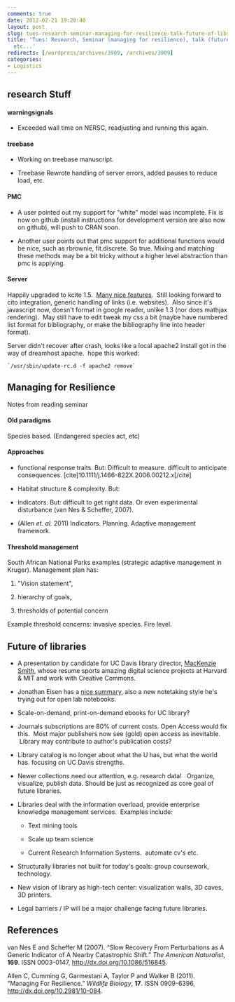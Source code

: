 ```yaml
---
comments: true
date: 2012-02-21 19:20:40
layout: post
slug: tues-research-seminar-managing-for-resilience-talk-future-of-libraries-etc
title: 'Tues: Research, Seminar (managing for resilience), talk (future of libraries),
  etc...'
redirects: [/wordpress/archives/3909, /archives/3909]
categories:
- Logistics
---
```


## research Stuff




#### warningsignals





	
  * Exceeded wall time on NERSC, readjusting and running this again.




#### treebase





	
  * Working on treebase manuscript.

	
  * Treebase Rewrote handling of server errors, added pauses to reduce load, etc.




#### PMC





	
  * A user pointed out my support for "white" model was incomplete. Fix is now on github (install instructions for development version are also now on github), will push to CRAN soon.

	
  * Another user points out that pmc support for additional functions would be nice, such as rbrownie, fit.discrete. So true. Mixing and matching these methods may be a bit tricky without a higher level abstraction than pmc is applying.




#### Server


Happily upgraded to kcite 1.5.  [Many nice features](http://www.russet.org.uk/blog/2012/02/kcite-spreads-its-wings).  Still looking forward to cito integration, generic handling of links (i.e. websites).  Also since it's javascript now, doesn't format in google reader, unlike 1.3 (nor does mathjax rendering).  May still have to edit tweak my css a bit (maybe have numbered list format for bibliography, or make the bibliography line into header format).

Server didn't recover after crash, looks like a local apache2 install got in the way of dreamhost apache.  hope this worked:

    
    `/usr/sbin/update-rc.d -f apache2 remove`




## Managing for Resilience


Notes from reading seminar


#### Old paradigms


Species based. (Endangered species act, etc)


#### Approaches





	
  * functional response traits. But: Difficult to measure. difficult to anticipate consequences. [cite]10.1111/j.1466-822X.2006.00212.x[/cite]

	
  * Habitat structure & complexity. But:

	
  * Indicators. But: difficult to get right data. Or even experimental disturbance (van Nes & Scheffer, 2007).

	
  * (Allen _et. al._ 2011) Indicators. Planning. Adaptive management framework.




#### Threshold management


South African National Parks examples (strategic adaptive management in Kruger). Management plan has:



	
  1. "Vision statement",

	
  2. hierarchy of goals,

	
  3. thresholds of potential concern


Example threshold concerns: invasive species. Fire level.


## Future of libraries





	
  * A presentation by candidate for UC Davis library director, [MacKenzie Smith](http://www.mit.edu/~kenzie/), whose resume sports amazing digital science projects at Harvard & MIT and work with Creative Commons.

	
  * Jonathan Eisen has a [nice summary](http://phylogenomics.blogspot.com/2012/02/notes-for-talk-by-mackenzie-smith.html), also a new notetaking style he's trying out for open lab notebooks.

	
  * Scale-on-demand, print-on-demand ebooks for UC library?

	
  * Journals subscriptions are 80% of current costs. Open Access would fix this.  Most major publishers now see (gold) open access as inevitable.  Library may contribute to author's publication costs?

	
  * Library catalog is no longer about what the U has, but what the world has. focusing on UC Davis strengths.

	
  * Newer collections need our attention, e.g. research data!   Organize, visualize, publish data. Should be just as recognized as core goal of future libraries.

	
  * Libraries deal with the information overload, provide enterprise knowledge management services.  Examples include:


	
    * Text mining tools

	
    * Scale up team science

	
    * Current Research Information Systems.  automate cv's etc.


	
  * Structurally libraries not built for today's goals: group coursework, technology.

	
  * New vision of library as high-tech center: visualization walls, 3D caves, 3D printers.

	
  * Legal barriers / IP will be a major challenge facing future libraries.


## References

<p>van Nes E and Scheffer M (2007).
&ldquo;Slow Recovery From Perturbations as A Generic Indicator of A Nearby Catastrophic Shift.&rdquo;
<EM>The American Naturalist</EM>, <B>169</B>.
ISSN 0003-0147, <a href="http://dx.doi.org/10.1086/516845">http://dx.doi.org/10.1086/516845</a>.
<p>Allen C, Cumming G, Garmestani A, Taylor P and Walker B (2011).
&ldquo;Managing For Resilience.&rdquo;
<EM>Wildlife Biology</EM>, <B>17</B>.
ISSN 0909-6396, <a href="http://dx.doi.org/10.2981/10-084">http://dx.doi.org/10.2981/10-084</a>.
